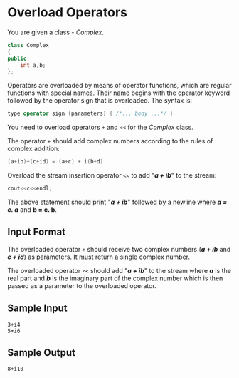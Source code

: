 # Overload Operators
You are given a class - _Complex_.
```C++
class Complex
{
public:
    int a,b;
};
```
Operators are overloaded by means of operator functions, which are regular functions with special names. Their name begins with the operator keyword followed by the operator sign that is overloaded. The syntax is:
```C++
type operator sign (parameters) { /*... body ...*/ }
```
You need to overload operators `+` and `<<` for the _Complex_ class.

The operator `+` should add complex numbers according to the rules of complex addition:
```C++
(a+ib)+(c+id) = (a+c) + i(b+d)  
```
Overload the stream insertion operator `<<` to add "**_a + ib_**" to the stream:
```C++
cout<<c<<endl;
```
The above statement should print "**_a + ib_**" followed by a newline where **_a = c. a_** and **b = c. b**.

## Input Format

The overloaded operator `+` should receive two complex numbers (**_a + ib_** and **_c + id_**) as parameters. It must return a single complex number.

The overloaded operator `<<` should add "**_a + ib_**" to the stream where **_a_** is the real part and **_b_** is the imaginary part of the complex number which is then passed as a parameter to the overloaded operator.

## Sample Input
```
3+i4
5+i6
```
## Sample Output
```
8+i10
```
